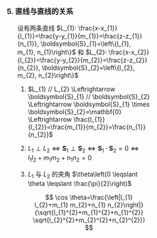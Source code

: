 <div style="float: left; width: 64%; padding: 1%;">

### 5. 直线与直线的关系

<ul>

设有两条直线 $L_{1}: \frac{x-x_{1}}{l_{1}}=\frac{y-y_{1}}{m_{1}}=\frac{z-z_{1}}{n_{1}}, \boldsymbol{S}_{1}=\left\{l_{1}, m_{1}, n_{1}\right\}$ 和 $L_{2}: \frac{x-x_{2}}{l_{2}}=\frac{y-y_{2}}{m_{2}}=\frac{z-z_{2}}{n_{2}}, \boldsymbol{S}_{2}=\left\{l_{2}, m_{2}, n_{2}\right\}$

1. $L_{1} // L_{2} \Leftrightarrow \boldsymbol{S}_{1} // \boldsymbol{S}_{2} \Leftrightarrow \boldsymbol{S}_{1} \times \boldsymbol{S}_{2}=\mathbf{0} \Leftrightarrow \frac{l_{1}}{l_{2}}=\frac{m_{1}}{m_{2}}=\frac{n_{1}}{n_{2}}$
2. $L_{1} \perp L_{2} \Leftrightarrow \boldsymbol{S}_{1} \perp \boldsymbol{S}_{2} \Leftrightarrow \boldsymbol{S}_{1} \cdot \boldsymbol{S}_{2}=0 \Leftrightarrow l_{1} l_{2}+m_{1} m_{2}+n_{1} n_{2}=0$
3. $L_{1}$ 与 $L_{2}$ 的夹角 $\theta\left(0 \leqslant \theta \leqslant \frac{\pi}{2}\right)$

   $$
   \cos \theta=\frac{\left|l_{1} l_{2}+m_{1} m_{2}+n_{1} n_{2}\right|}{\sqrt{l_{1}^{2}+m_{1}^{2}+n_{1}^{2}} \sqrt{l_{2}^{2}+m_{2}^{2}+n_{2}^{2}}}
   $$

</ul>
</div>
<div style="float: right; width: 26%; padding: 1%;">

</div>
<div style="clear: both;"></div>
